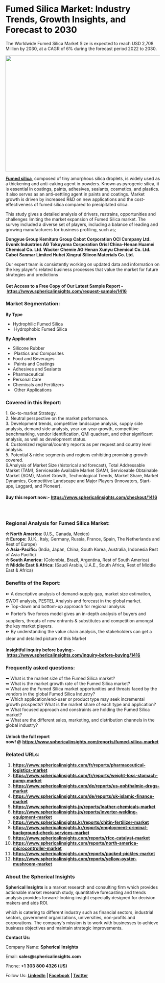 <h1><span style="color: #000000;">Fumed Silica Market: Industry Trends, Growth Insights, and Forecast to 2030</span></h1>
<div class="content-body__description">The Worldwide Fumed Silica Market Size is expected to reach USD 2,708 Million by 2030, at a CAGR of 6% during the forecast period 2022 to 2030.</div>
<div class="content-body__detail">
<section id="section_0" class="entry fr-view">
<p><strong><img src="https://www.sphericalinsights.com/images/rd/fumed-silica-market-1.png" alt="" width="650" height="379" /></strong></p>
<p><a href="https://www.sphericalinsights.com/reports/fumed-silica-market" target="_blank" rel="noopener"><strong>Fumed silica</strong></a>, composed of tiny amorphous silica droplets, is widely used as a thickening and anti-caking agent in powders. Known as pyrogenic silica, it is essential in coatings, paints, adhesives, sealants, cosmetics, and plastics. It also serves as an anti-settling agent in paints and coatings. Market growth is driven by increased R&amp;D on new applications and the cost-effectiveness of fumed silica compared to precipitated silica.</p>
<p>This study gives a detailed analysis of drivers, restrains, opportunities and challenges limiting the market expansion of Fumed Silica market. The survey included a diverse set of players, including a balance of leading and growing manufacturers for business profiling, such as;</p>
<p><strong>Dongyue Group Kemitura Group Cabot Corporation OCI Company Ltd. Evonik Industries AG Tokuyama Corporation Orisl China-Henan Huamei Chemical Co. Ltd. Wacker Chemie AG Henan Xunyu Chemical Co. Ltd. Cabot Sanmar Limited Hubei Xingrui Silicon Materials Co. Ltd.</strong></p>
<p>Our expert team is consistently working on updated data and information on the key player's related business processes that value the market for future strategies and predictions</p>
<h4><strong>Get Access to a Free Copy of Our Latest Sample Report -&nbsp;<a href="https://www.sphericalinsights.com/request-sample/1416" target="_blank" rel="noopener">https://www.sphericalinsights.com/request-sample/1416</a></strong></h4>
<h3><strong>Market Segmentation:</strong></h3>
<p><strong>By Type</strong></p>
<ul>
<li>Hydrophilic Fumed Silica</li>
<li>&nbsp;Hydrophobic Fumed Silica</li>
</ul>
<p><strong>By Application</strong></p>
<ul>
<li>Silicone Rubber</li>
<li>&nbsp;Plastics and Composites</li>
<li>Food and Beverages</li>
<li>&nbsp;Paints and Coatings</li>
<li>Adhesives and Sealants</li>
<li>Pharmaceutical</li>
<li>Personal Care</li>
<li>Chemicals and Fertilizers</li>
<li>&nbsp;Other Applications</li>
</ul>
<h3>Covered in this Report:</h3>
<p>1. Go-to-market Strategy.<br />2. Neutral perspective on the market performance.<br />3. Development trends, competitive landscape analysis, supply side analysis, demand side analysis, year-on-year growth, competitive benchmarking, vendor identification, QMI quadrant, and other significant analysis, as well as development status.<br />4. Customized regional/country reports as per request and country level analysis.<br />5. Potential &amp; niche segments and regions exhibiting promising growth covered.<br />6.Analysis of Market Size (historical and forecast), Total Addressable Market (TAM), Serviceable Available Market (SAM), Serviceable Obtainable Market (SOM), Market Growth, Technological Trends, Market Share, Market Dynamics, Competitive Landscape and Major Players (Innovators, Start-ups, Laggard, and Pioneer).</p>
<h4>Buy this report now:-&nbsp;<a href="https://www.sphericalinsights.com/checkout/1416" target="_blank" rel="noopener">https://www.sphericalinsights.com/checkout/1416</a></h4>
<h3>&nbsp;</h3>
<h3><strong>Regional Analysis for Fumed Silica Market:</strong></h3>
<p><strong>✫ North America:&nbsp;</strong>(U.S., Canada, Mexico)<br /><strong>✫ Europe:&nbsp;</strong>(U.K., Italy, Germany, Russia, France, Spain, The Netherlands and Rest of Europe)<br /><strong>✫ Asia-Pacific:&nbsp;</strong>(India, Japan, China, South Korea, Australia, Indonesia Rest of Asia Pacific)<br /><strong>✫ South America:&nbsp;</strong>(Colombia, Brazil, Argentina, Rest of South America)<br /><strong>✫ Middle East &amp; Africa:&nbsp;</strong>(Saudi Arabia, U.A.E., South Africa, Rest of Middle East &amp; Africa)</p>
<h3>Benefits of the Report:</h3>
<p>⏩ A descriptive analysis of demand-supply gap, market size estimation, SWOT analysis, PESTEL Analysis and forecast in the global market.<br />⏩ Top-down and bottom-up approach for regional analysis<br />⏩ Porter&rsquo;s five forces model gives an in-depth analysis of buyers and suppliers, threats of new entrants &amp; substitutes and competition amongst the key market players.<br />⏩ By understanding the value chain analysis, the stakeholders can get a clear and detailed picture of this Market</p>
<h4>Insightful inquiry before buying:-&nbsp;<a href="https://www.sphericalinsights.com/inquiry-before-buying/1416" target="_blank" rel="noopener">https://www.sphericalinsights.com/inquiry-before-buying/1416</a></h4>
<h3>Frequently asked questions:</h3>
<p>➥ What is the market size of the Fumed Silica market?<br />➥ What is the market growth rate of the Fumed Silica market?<br />➥ What are the Fumed Silica market opportunities and threats faced by the vendors in the global Fumed Silica Industry?<br />➥ Which application/end-user or product type may seek incremental growth prospects? What is the market share of each type and application?<br />➥ What focused approach and constraints are holding the Fumed Silica market?<br />➥ What are the different sales, marketing, and distribution channels in the global industry?</p>
<h4>Unlock the full report now!&nbsp;@&nbsp;<a href="https://www.sphericalinsights.com/reports/fumed-silica-market" target="_blank" rel="noopener">https://www.sphericalinsights.com/reports/fumed-silica-market</a></h4>
<h3><strong>Related URLs:</strong></h3>
<ol>
<li><strong><a href="https://www.sphericalinsights.com/fr/reports/pharmaceutical-logistics-market">https://www.sphericalinsights.com/fr/reports/pharmaceutical-logistics-market</a></strong></li>
<li><strong><a href="https://www.sphericalinsights.com/fr/reports/weight-loss-stomach-pump-market">https://www.sphericalinsights.com/fr/reports/weight-loss-stomach-pump-market</a></strong></li>
<li><strong><a href="https://www.sphericalinsights.com/de/reports/us-ophthalmic-drugs-market">https://www.sphericalinsights.com/de/reports/us-ophthalmic-drugs-market</a></strong></li>
<li><strong><a href="https://www.sphericalinsights.com/de/reports/uk-islamic-finance-market">https://www.sphericalinsights.com/de/reports/uk-islamic-finance-market</a></strong></li>
<li><strong><a href="https://www.sphericalinsights.jp/reports/leather-chemicals-market">https://www.sphericalinsights.jp/reports/leather-chemicals-market</a></strong></li>
<li><strong><a href="https://www.sphericalinsights.jp/reports/inverter-welding-equipment-market">https://www.sphericalinsights.jp/reports/inverter-welding-equipment-market</a></strong></li>
<li><strong><a href="https://www.sphericalinsights.kr/reports/chitin-fertilizer-market">https://www.sphericalinsights.kr/reports/chitin-fertilizer-market</a></strong></li>
<li><strong><a href="https://www.sphericalinsights.kr/reports/employment-criminal-background-check-services-market">https://www.sphericalinsights.kr/reports/employment-criminal-background-check-services-market</a></strong></li>
<li><strong><a href="https://www.sphericalinsights.com/reports/rfcc-catalyst-market">https://www.sphericalinsights.com/reports/rfcc-catalyst-market</a></strong></li>
<li><strong><a href="https://www.sphericalinsights.com/reports/north-america-microcontroller-market">https://www.sphericalinsights.com/reports/north-america-microcontroller-market</a></strong></li>
<li><strong><a href="https://www.sphericalinsights.com/reports/packed-pickles-market">https://www.sphericalinsights.com/reports/packed-pickles-market</a></strong></li>
<li><strong><a href="https://www.sphericalinsights.com/reports/yellow-oyster-mushroom-market">https://www.sphericalinsights.com/reports/yellow-oyster-mushroom-market</a>&nbsp;</strong></li>
</ol>
<h3><strong>About the Spherical Insights</strong></h3>
<p><strong>Spherical Insights</strong>&nbsp;is a market research and consulting firm which provides actionable market research study, quantitative forecasting and trends analysis provides forward-looking insight especially designed for decision makers and aids ROI.</p>
<p>which is catering to different industry such as financial sectors, industrial sectors, government organizations, universities, non-profits and corporations. The company's mission is to work with businesses to achieve business objectives and maintain strategic improvements.</p>
<p><strong>Contact Us:</strong></p>
<p>Company Name:&nbsp;<strong>Spherical Insights</strong></p>
<p>Email:&nbsp;<strong>sales@sphericalinsights.com</strong></p>
<p>Phone:&nbsp;<strong>+1 303 800 4326 (US)</strong></p>
<p>Follow Us:&nbsp;<strong><a href="https://www.linkedin.com/company/spherical-insight/"><u>LinkedIn</u></a>&nbsp;|&nbsp;<a href="https://www.facebook.com/sphericalinsights22"><u>Facebook</u></a>&nbsp;|&nbsp;<a href="https://twitter.com/SInsights_US"><u>Twitter</u></a></strong></p>
</section>
</div>
<div class="content-body__detail">&nbsp;</div>

